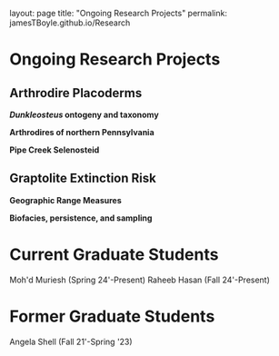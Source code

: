 layout: page
title: "Ongoing Research Projects"
permalink: jamesTBoyle.github.io/Research
# Ongoing Research Projects

## Arthrodire Placoderms
  ***Dunkleosteus* ontogeny and taxonomy**

  
  **Arthrodires of northern Pennsylvania**


  **Pipe Creek Selenosteid**


## Graptolite Extinction Risk
  **Geographic Range Measures**

  **Biofacies, persistence, and sampling**

# Current Graduate Students
Moh'd Muriesh (Spring 24'-Present)
Raheeb Hasan (Fall 24'-Present)

# Former Graduate Students
Angela Shell (Fall 21'-Spring '23)

  

